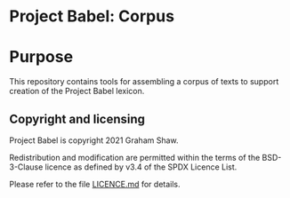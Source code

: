 # Project Babel: Corpus
# Purpose

This repository contains tools for assembling a corpus of texts to support
creation of the Project Babel lexicon.

## Copyright and licensing

Project Babel is copyright 2021 Graham Shaw.

Redistribution and modification are permitted within the terms of the
BSD-3-Clause licence as defined by v3.4 of the SPDX Licence List.

Please refer to the file [LICENCE.md](LICENCE.md) for details.
